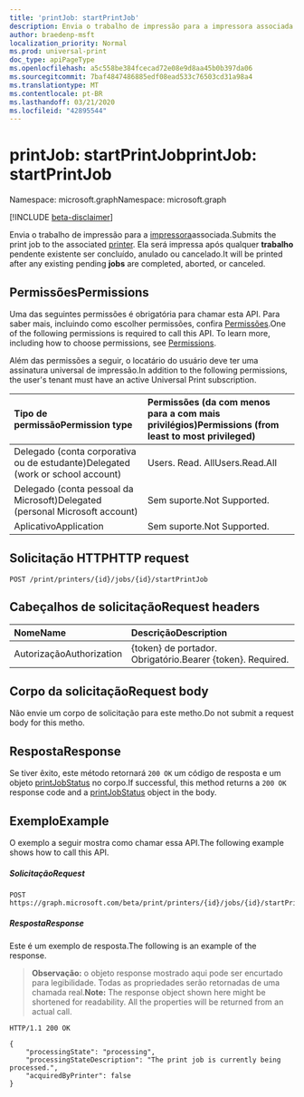 ```yaml
---
title: 'printJob: startPrintJob'
description: Envia o trabalho de impressão para a impressora associada. Ela será impressa após qualquer trabalho pendente existente ser concluído, anulado ou cancelado.
author: braedenp-msft
localization_priority: Normal
ms.prod: universal-print
doc_type: apiPageType
ms.openlocfilehash: a5c558be384fcecad72e08e9d8aa45b0b397da06
ms.sourcegitcommit: 7baf4847486885edf08ead533c76503cd31a98a4
ms.translationtype: MT
ms.contentlocale: pt-BR
ms.lasthandoff: 03/21/2020
ms.locfileid: "42895544"
---
```

# <a name="printjob-startprintjob"></a><span data-ttu-id="e4a94-104">printJob: startPrintJob</span><span class="sxs-lookup"><span data-stu-id="e4a94-104">printJob: startPrintJob</span></span>

<span data-ttu-id="e4a94-105">Namespace: microsoft.graph</span><span class="sxs-lookup"><span data-stu-id="e4a94-105">Namespace: microsoft.graph</span></span>

[!INCLUDE [beta-disclaimer](../../includes/beta-disclaimer.md)]

<span data-ttu-id="e4a94-106">Envia o trabalho de impressão para a [impressora](../resources/printer.md)associada.</span><span class="sxs-lookup"><span data-stu-id="e4a94-106">Submits the print job to the associated [printer](../resources/printer.md).</span></span> <span data-ttu-id="e4a94-107">Ela será impressa após qualquer **trabalho** pendente existente ser concluído, anulado ou cancelado.</span><span class="sxs-lookup"><span data-stu-id="e4a94-107">It will be printed after any existing pending **jobs** are completed, aborted, or canceled.</span></span>

## <a name="permissions"></a><span data-ttu-id="e4a94-108">Permissões</span><span class="sxs-lookup"><span data-stu-id="e4a94-108">Permissions</span></span>
<span data-ttu-id="e4a94-p103">Uma das seguintes permissões é obrigatória para chamar esta API. Para saber mais, incluindo como escolher permissões, confira [Permissões](/graph/permissions-reference).</span><span class="sxs-lookup"><span data-stu-id="e4a94-p103">One of the following permissions is required to call this API. To learn more, including how to choose permissions, see [Permissions](/graph/permissions-reference).</span></span>

<span data-ttu-id="e4a94-111">Além das permissões a seguir, o locatário do usuário deve ter uma assinatura universal de impressão.</span><span class="sxs-lookup"><span data-stu-id="e4a94-111">In addition to the following permissions, the user's tenant must have an active Universal Print subscription.</span></span>

|<span data-ttu-id="e4a94-112">Tipo de permissão</span><span class="sxs-lookup"><span data-stu-id="e4a94-112">Permission type</span></span> | <span data-ttu-id="e4a94-113">Permissões (da com menos para a com mais privilégios)</span><span class="sxs-lookup"><span data-stu-id="e4a94-113">Permissions (from least to most privileged)</span></span> |
|:---------------|:--------------------------------------------|
|<span data-ttu-id="e4a94-114">Delegado (conta corporativa ou de estudante)</span><span class="sxs-lookup"><span data-stu-id="e4a94-114">Delegated (work or school account)</span></span>| <span data-ttu-id="e4a94-115">Users. Read. All</span><span class="sxs-lookup"><span data-stu-id="e4a94-115">Users.Read.All</span></span> |
|<span data-ttu-id="e4a94-116">Delegado (conta pessoal da Microsoft)</span><span class="sxs-lookup"><span data-stu-id="e4a94-116">Delegated (personal Microsoft account)</span></span>|<span data-ttu-id="e4a94-117">Sem suporte.</span><span class="sxs-lookup"><span data-stu-id="e4a94-117">Not Supported.</span></span>|
|<span data-ttu-id="e4a94-118">Aplicativo</span><span class="sxs-lookup"><span data-stu-id="e4a94-118">Application</span></span>|<span data-ttu-id="e4a94-119">Sem suporte.</span><span class="sxs-lookup"><span data-stu-id="e4a94-119">Not Supported.</span></span>|

## <a name="http-request"></a><span data-ttu-id="e4a94-120">Solicitação HTTP</span><span class="sxs-lookup"><span data-stu-id="e4a94-120">HTTP request</span></span>
```http
POST /print/printers/{id}/jobs/{id}/startPrintJob
```
## <a name="request-headers"></a><span data-ttu-id="e4a94-121">Cabeçalhos de solicitação</span><span class="sxs-lookup"><span data-stu-id="e4a94-121">Request headers</span></span>
| <span data-ttu-id="e4a94-122">Nome</span><span class="sxs-lookup"><span data-stu-id="e4a94-122">Name</span></span>          | <span data-ttu-id="e4a94-123">Descrição</span><span class="sxs-lookup"><span data-stu-id="e4a94-123">Description</span></span>   |
|:--------------|:--------------|
| <span data-ttu-id="e4a94-124">Autorização</span><span class="sxs-lookup"><span data-stu-id="e4a94-124">Authorization</span></span> | <span data-ttu-id="e4a94-p104">{token} de portador. Obrigatório.</span><span class="sxs-lookup"><span data-stu-id="e4a94-p104">Bearer {token}. Required.</span></span> |

## <a name="request-body"></a><span data-ttu-id="e4a94-127">Corpo da solicitação</span><span class="sxs-lookup"><span data-stu-id="e4a94-127">Request body</span></span>

<span data-ttu-id="e4a94-128">Não envie um corpo de solicitação para este metho.</span><span class="sxs-lookup"><span data-stu-id="e4a94-128">Do not submit a request body for this metho.</span></span> 

## <a name="response"></a><span data-ttu-id="e4a94-129">Resposta</span><span class="sxs-lookup"><span data-stu-id="e4a94-129">Response</span></span>
<span data-ttu-id="e4a94-130">Se tiver êxito, este método retornará `200 OK` um código de resposta e um objeto [printJobStatus](../resources/printjobstatus.md) no corpo.</span><span class="sxs-lookup"><span data-stu-id="e4a94-130">If successful, this method returns a `200 OK` response code and a [printJobStatus](../resources/printjobstatus.md) object in the body.</span></span>

## <a name="example"></a><span data-ttu-id="e4a94-131">Exemplo</span><span class="sxs-lookup"><span data-stu-id="e4a94-131">Example</span></span>
<span data-ttu-id="e4a94-132">O exemplo a seguir mostra como chamar essa API.</span><span class="sxs-lookup"><span data-stu-id="e4a94-132">The following example shows how to call this API.</span></span>
##### <a name="request"></a><span data-ttu-id="e4a94-133">Solicitação</span><span class="sxs-lookup"><span data-stu-id="e4a94-133">Request</span></span>

```http
POST https://graph.microsoft.com/beta/print/printers/{id}/jobs/{id}/startPrintJob
```

##### <a name="response"></a><span data-ttu-id="e4a94-134">Resposta</span><span class="sxs-lookup"><span data-stu-id="e4a94-134">Response</span></span>
<span data-ttu-id="e4a94-135">Este é um exemplo de resposta.</span><span class="sxs-lookup"><span data-stu-id="e4a94-135">The following is an example of the response.</span></span> 
><span data-ttu-id="e4a94-p105">**Observação:** o objeto response mostrado aqui pode ser encurtado para legibilidade. Todas as propriedades serão retornadas de uma chamada real.</span><span class="sxs-lookup"><span data-stu-id="e4a94-p105">**Note:** The response object shown here might be shortened for readability. All the properties will be returned from an actual call.</span></span>

```http
HTTP/1.1 200 OK

{
    "processingState": "processing",
    "processingStateDescription": "The print job is currently being processed.",
    "acquiredByPrinter": false
}
```
